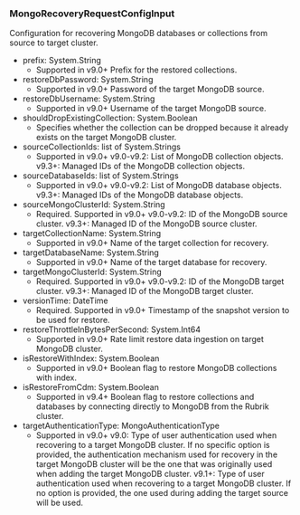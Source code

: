 ### MongoRecoveryRequestConfigInput
Configuration for recovering MongoDB databases or collections from source to target cluster.

- prefix: System.String
  - Supported in v9.0+
Prefix for the restored collections.
- restoreDbPassword: System.String
  - Supported in v9.0+
Password of the target MongoDB source.
- restoreDbUsername: System.String
  - Supported in v9.0+
Username of the target MongoDB source.
- shouldDropExistingCollection: System.Boolean
  - Specifies whether the collection can be dropped because it already exists on the target MongoDB cluster.
- sourceCollectionIds: list of System.Strings
  - Supported in v9.0+
v9.0-v9.2: List of MongoDB collection objects.
v9.3+: Managed IDs of the MongoDB collection objects.
- sourceDatabaseIds: list of System.Strings
  - Supported in v9.0+
v9.0-v9.2: List of MongoDB database objects.
v9.3+: Managed IDs of the MongoDB database objects.
- sourceMongoClusterId: System.String
  - Required. Supported in v9.0+
v9.0-v9.2: ID of the MongoDB source cluster.
v9.3+: Managed ID of the MongoDB source cluster.
- targetCollectionName: System.String
  - Supported in v9.0+
Name of the target collection for recovery.
- targetDatabaseName: System.String
  - Supported in v9.0+
Name of the target database for recovery.
- targetMongoClusterId: System.String
  - Required. Supported in v9.0+
v9.0-v9.2: ID of the MongoDB target cluster.
v9.3+: Managed ID of the MongoDB target cluster.
- versionTime: DateTime
  - Required. Supported in v9.0+
Timestamp of the snapshot version to be used for restore.
- restoreThrottleInBytesPerSecond: System.Int64
  - Supported in v9.0+
Rate limit restore data ingestion on target MongoDB cluster.
- isRestoreWithIndex: System.Boolean
  - Supported in v9.0+
Boolean flag to restore MongoDB collections with index.
- isRestoreFromCdm: System.Boolean
  - Supported in v9.4+
Boolean flag to restore collections and databases by connecting directly to MongoDB from the Rubrik cluster.
- targetAuthenticationType: MongoAuthenticationType
  - Supported in v9.0+
v9.0: Type of user authentication used when recovering to a target MongoDB cluster. If no specific option is provided, the authentication mechanism used for recovery in the target MongoDB cluster will be the one that was originally used when adding the target MongoDB cluster.
v9.1+: Type of user authentication used when recovering to a target MongoDB cluster. If no option is provided, the one used during adding the target source will be used.
